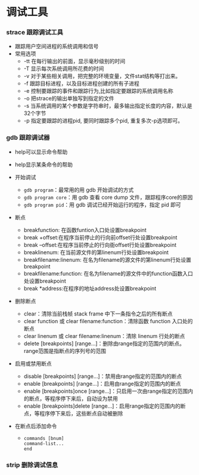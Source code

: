 # 调试工具

### strace    跟踪调试工具

- 跟踪用户空间进程的系统调用和信号
- 常用选项
  - -tt 在每行输出的前面，显示毫秒级别的时间
  - -T 显示每次系统调用所花费的时间
  - -v 对于某些相关调用，把完整的环境变量，文件stat结构等打出来。
  - -f 跟踪目标进程，以及目标进程创建的所有子进程
  - -e 控制要跟踪的事件和跟踪行为,比如指定要跟踪的系统调用名称
  - -o 把strace的输出单独写到指定的文件
  - -s 当系统调用的某个参数是字符串时，最多输出指定长度的内容，默认是32个字节
  - -p 指定要跟踪的进程pid, 要同时跟踪多个pid, 重复多次-p选项即可。

### gdb    跟踪调试器

- help可以显示命令帮助

- <cmd>  help显示某条命令的帮助

- 开始调试

  - `gdb program`：最常用的用 gdb 开始调试的方式
  - `gdb program core`：用 gdb 查看 core dump 文件，跟踪程序core的原因
  - `gdb program pid`：用 gdb 调试已经开始运行的程序，指定 pid 即可

- 断点

  - breakfunction: 在函数funtion入口处设置breakpoint 
  - break +offset:在程序当前停止的行向前offset行处设置breakpoint
  - break –offset:在程序当前停止的行向衙offset行处设置breakpoint
  - breaklinenum: 在当前源文件的第linenum行处设置breakpoint
  - breakfilename:linenum: 在名为filename的源文件的第linenum行处设置breakpoint 
  - breakfilename:function: 在名为filename的源文件中的function函数入口处设置breakpoint
  - break *address:在程序的地址address处设置breakpoint

- 删除断点

  - clear：清除当前栈帧 stack frame 中下一条指令之后的所有断点
  - clear function 或 clear filename:function：清除函数 function 入口处的断点 
  - clear linenum 或 clear filename:linenum：清除 linenum 行处的断点 
  - delete [breakpoints] [range…]：删除由range指定的范围内的断点。range范围是指断点的序列号的范围

- 启用或禁用断点

  - disable [breakpoints] [range…]：禁用由range指定的范围内的断点 
  - enable [breakpoints] [range…]：启用由range指定的范围内的断点
  - enable [breakpoints]once [range…]：只启用一次由range指定的范围内的断点，等程序停下来后，自动设为禁用 
  - enable [breakpoints]delete [range…]：启用range指定的范围内的断点，等程序停下来后，这些断点自动被删除

- 在断点后添加命令

  - ```shell
    commands [bnum]
    command-list...
    end
    ```

### strip     删除调试信息